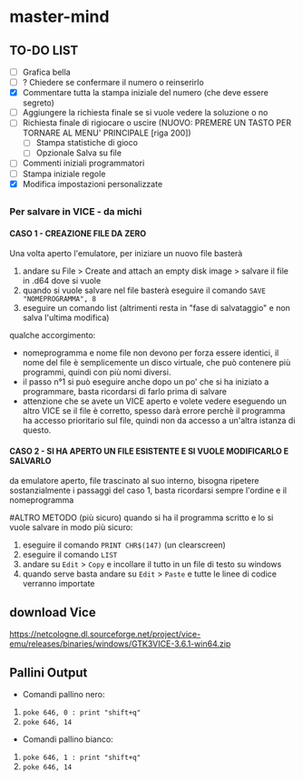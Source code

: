# master-mind

## TO-DO LIST
- [ ] Grafica bella
- [ ] ? Chiedere se confermare il numero o reinserirlo
- [x] Commentare tutta la stampa iniziale del numero (che deve essere segreto)
- [ ] Aggiungere la richiesta finale se si vuole vedere la soluzione o no
- [ ] Richiesta finale di rigiocare o uscire  (NUOVO: PREMERE UN TASTO PER TORNARE AL MENU' PRINCIPALE [riga 200])
  - [ ] Stampa statistiche di gioco
  - [ ] Opzionale Salva su file
- [ ] Commenti iniziali programmatori
- [ ] Stampa iniziale regole
- [x] Modifica impostazioni personalizzate

##

### Per salvare in VICE - da michi

#### CASO 1 - CREAZIONE FILE DA ZERO

Una volta aperto l'emulatore, per iniziare un nuovo file basterà

1. andare su File > Create and attach an empty disk image > salvare il file in .d64 dove si vuole
2. quando si vuole salvare nel file basterà eseguire il comando `SAVE "NOMEPROGRAMMA", 8`
3. eseguire un comando list (altrimenti resta in "fase di salvataggio" e non salva l'ultima modifica)

qualche accorgimento: 
  * nomeprogramma e nome file non devono per forza essere identici, il nome del file è semplicemente un disco virtuale, che può contenere più programmi, quindi con più nomi diversi.
  * il passo n°1 si può eseguire anche dopo un po' che si ha iniziato a programmare, basta ricordarsi di farlo prima di salvare
  * attenzione che se avete un VICE aperto e volete vedere eseguendo un altro VICE se il file è corretto, spesso darà errore perchè il programma ha accesso prioritario sul file, quindi non da accesso a un'altra istanza di questo.

#### CASO 2 - SI HA APERTO UN FILE ESISTENTE E SI VUOLE MODIFICARLO E SALVARLO

da emulatore aperto, file trascinato al suo interno, bisogna ripetere sostanzialmente i passaggi del caso 1, basta ricordarsi sempre l'ordine e il nomeprogramma

#ALTRO METODO (più sicuro)
quando si ha il programma scritto e lo si vuole salvare in modo più sicuro: 
1. eseguire il comando `PRINT CHR$(147)` (un clearscreen)
2. eseguire il comando `LIST`
3. andare su `Edit` > `Copy` e incollare il tutto in un file di testo su windows
4. quando serve basta andare su `Edit` > `Paste` e tutte le linee di codice verranno importate


## download Vice
https://netcologne.dl.sourceforge.net/project/vice-emu/releases/binaries/windows/GTK3VICE-3.6.1-win64.zip
## Pallini Output 
* Comandi pallino nero: 
 1. `poke 646, 0 : print "shift+q"` 
 2. `poke 646, 14`
* Comandi pallino bianco: 
 1. `poke 646, 1 : print "shift+q"`
 2. `poke 646, 14`
 
